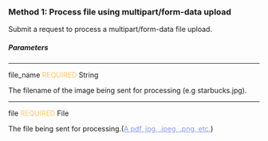 <h3 className="h3-title" id="form-data-upload-new-api-docs">Method 1: Process file using multipart/form-data upload</h3>



<p className="p-text">Submit a request to process a multipart/form-data file upload.</p>

<h5 className="h5-title">Parameters</h5>

---
<span className="parameter-text">file_name</span> <span style="color: #FFC56D;font-size: 14px" className="parameter-info">REQUIRED</span> <span className="parameter-info">String</span>

<p className="p-text">The filename of the image being sent for processing (e.g starbucks.jpg).</p>

---

<span className="parameter-text">file</span> <span style="color: #FFC56D;font-size: 14px" className="parameter-info">REQUIRED</span> <span className="parameter-info">File</span>

<p className="p-text">The file being sent for processing.(<a href='https://faq.veryfi.com/en/articles/5415096-file-formats-veryfi-supports' style="color: #8B99EE;">A pdf, jpg, .jpeg, .png, etc.</a>)</p>

